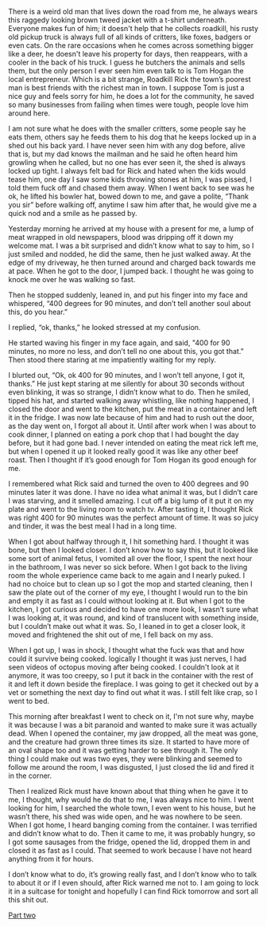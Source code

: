There is a weird old man that lives down the road from me, he always wears this raggedy looking brown tweed jacket with a t-shirt underneath. Everyone makes fun of him; it doesn't help that he collects roadkill, his rusty old pickup truck is always full of all kinds of critters, like foxes, badgers or even cats. On the rare occasions when he comes across something bigger like a deer, he doesn't leave his property for days, then reappears, with a cooler in the back of his truck. I guess he butchers the animals and sells them, but the only person I ever seen him even talk to is Tom Hogan the local entrepreneur. Which is a bit strange, Roadkill Rick the town’s poorest man is best friends with the richest man in town. I suppose Tom is just a nice guy and feels sorry for him, he does a lot for the community, he saved so many businesses from failing when times were tough, people love him around here.

I am not sure what he does with the smaller critters, some people say he eats them, others say he feeds them to his dog that he keeps locked up in a shed out his back yard. I have never seen him with any dog before, alive that is, but my dad knows the mailman and he said he often heard him growling when he called, but no one has ever seen it, the shed is always locked up tight. I always felt bad for Rick and hated when the kids would tease him, one day I saw some kids throwing stones at him, I was pissed, I told them fuck off and chased them away. When I went back to see was he ok, he lifted his bowler hat, bowed down to me, and gave a polite, “Thank you sir” before walking off, anytime I saw him after that, he would give me a quick nod and a smile as he passed by.

Yesterday morning he arrived at my house with a present for me, a lump of meat wrapped in old newspapers, blood was dripping off it down my welcome mat. I was a bit surprised and didn’t know what to say to him, so I just smiled and nodded, he did the same, then he just walked away. At the edge of my driveway, he then turned around and charged back towards me at pace. When he got to the door, I jumped back. I thought he was going to knock me over he was walking so fast.

Then he stopped suddenly, leaned in, and put his finger into my face and whispered, “400 degrees for 90 minutes, and don’t tell another soul about this, do you hear.” 

I replied, “ok, thanks,” he looked stressed at my confusion.

He started waving his finger in my face again, and said, "400 for 90 minutes, no more no less, and don’t tell no one about this, you got that.” Then stood there staring at me impatiently waiting for my reply.

I blurted out, “Ok, ok 400 for 90 minutes, and I won’t tell anyone, I got it, thanks.” He just kept staring at me silently for about 30 seconds without even blinking, it was so strange, I didn’t know what to do. Then he smiled, tipped his hat, and started walking away whistling, like nothing happened, I closed the door and went to the kitchen, put the meat in a container and left it in the fridge. I was now late because of him and had to rush out the door, as the day went on, I forgot all about it. Until after work when I was about to cook dinner, I planned on eating a pork chop that I had bought the day before, but it had gone bad. I never intended on eating the meat rick left me, but when I opened it up it looked really good it was like any other beef roast. Then I thought if it’s good enough for Tom Hogan its good enough for me.

I remembered what Rick said and turned the oven to 400 degrees and 90 minutes later it was done. I have no idea what animal it was, but I didn’t care I was starving, and it smelled amazing. I cut off a big lump of it put it on my plate and went to the living room to watch tv. After tasting it, I thought Rick was right 400 for 90 minutes was the perfect amount of time. It was so juicy and tinder, it was the best meal I had in a long time.

When I got about halfway through it, I hit something hard. I thought it was bone, but then I looked closer. I don’t know how to say this, but it looked like some sort of animal fetus, I vomited all over the floor, I spent the next hour in the bathroom, I was never so sick before. When I got back to the living room the whole experience came back to me again and I nearly puked. I had no choice but to clean up so I got the mop and started cleaning, then I saw the plate out of the corner of my eye, I thought I would run to the bin and empty it as fast as I could without looking at it. But when I got to the kitchen, I got curious and decided to have one more look, I wasn’t sure what I was looking at, it was round, and kind of translucent with something inside, but I couldn’t make out what it was. So, I leaned in to get a closer look, it moved and frightened the shit out of me, I fell back on my ass.

When I got up, I was in shock, I thought what the fuck was that and how could it survive being cooked. logically I thought it was just nerves, I had seen videos of octopus moving after being cooked. I couldn't look at it anymore, it was too creepy, so I put it back in the container with the rest of it and left it down beside the fireplace. I was going to get it checked out by a vet or something the next day to find out what it was. I still felt like crap, so I went to bed.

This morning after breakfast I went to check on it, I'm not sure why, maybe it was because I was a bit paranoid and wanted to make sure it was actually dead. When I opened the container, my jaw dropped, all the meat was gone, and the creature had grown three times its size. It started to have more of an oval shape too and it was getting harder to see through it. The only thing I could make out was two eyes, they were blinking and seemed to follow me around the room, I was disgusted, I just closed the lid and fired it in the corner. 

Then I realized Rick must have known about that thing when he gave it to me, I thought, why would he do that to me, I was always nice to him. I went looking for him, I searched the whole town, I even went to his house, but he wasn’t there, his shed was wide open, and he was nowhere to be seen. When I got home, I heard banging coming from the container. I was terrified and didn’t know what to do. Then it came to me, it was probably hungry, so I got some sausages from the fridge, opened the lid, dropped them in and closed it as fast as I could. That seemed to work because I have not heard anything from it for hours.

I don’t know what to do, it’s growing really fast, and I don’t know who to talk to about it or if I even should, after Rick warned me not to. I am going to lock it in a suitcase for tonight and hopefully I can find Rick tomorrow and sort all this shit out.

[Part two](https://www.reddit.com/r/nosleep/comments/v7e7h8/i_got_some_meat_from_this_weird_old_guy_that/)